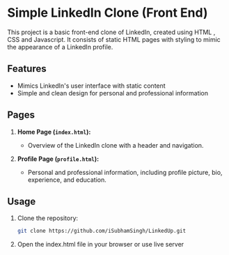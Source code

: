# Simple LinkedIn Clone (Front End)

This project is a basic front-end clone of LinkedIn, created using HTML , CSS and Javascript. It consists of static HTML pages with styling to mimic the appearance of a LinkedIn profile.

## Features

- Mimics LinkedIn's user interface with static content
- Simple and clean design for personal and professional information

## Pages

1. **Home Page (`index.html`):**
   - Overview of the LinkedIn clone with a header and navigation.
   
2. **Profile Page (`profile.html`):**
   - Personal and professional information, including profile picture, bio, experience, and education.

## Usage

1. Clone the repository:

   ```bash
   git clone https://github.com/iSubhamSingh/LinkedUp.git

2. Open the index.html file in your browser or use live server
